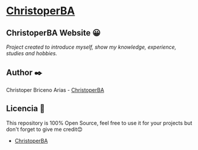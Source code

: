 # [ChristoperBA](https://christoperba.github.io)

## ChristoperBA Website 😀
_Project created to introduce myself, show my knowledge, experience, studies and hobbies._

## Author ✒️
Christoper Briceno Arias - [ChristoperBA](https://github.com/ChristoperBA)

## Licencia 📄
This repository is 100% Open Source, feel free to use it for your projects
but don't forget to give me credit😊
* [ChristoperBA](https://github.com/ChristoperBA)

